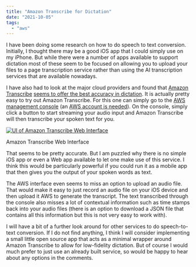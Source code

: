 ```yaml
---
title: "Amazon Transcribe for Dictation"
date: "2021-10-05"
tags: 
  - "aws"
---
```


I have been doing some research on how to do speech to text conversion. Initially, I thought there may be a good iOS app that I could simply use on my iPhone. But while there were a number of apps available to support dictation most of these seem to be focused on allowing you to upload your files to a page transcription service rather than using the AI transcription services that are available nowadays.

I have also had to look at the major cloud providers and found that [Amazon Transcribe](https://aws.amazon.com/transcribe/) [seems to offer the best accuracy in dictation](https://autome.me/speech-to-text-google-speech-vs-amazon-transcribe/). It is actually pretty easy to try out Amazon Transcribe. For this one can simply go to the [AWS management console](https://aws.amazon.com/console/) (an [AWS account is needed](https://aws.amazon.com/premiumsupport/knowledge-center/create-and-activate-aws-account/)). On the console, simply click a button to start streaming your audio input and Amazon Transcribe will then transcribe your spoken text for you.

[![UI of Amazon Transcribe Web Interface](https://nexnet.files.wordpress.com/2021/10/amazon_transcribe.png?w=1024)](https://nexnet.files.wordpress.com/2021/10/amazon_transcribe.png)

Amazon Transcribe Web Interface

That seems to be pretty accurate. But I am puzzled why there is no simple iOS app or even a Web app available to let one make use of this service. I think this would be particularly powerful if you could run it as a mobile app that then gives you the output of your spoken words as text.

The AWS interface even seems to miss an option to upload an audio file. That would make it easy to just record an audio file on your iOS device and then upload it AWS to generate the transcript. The text transcribed through the console also misses a lot of contextual information such as time stamps back into your audio files (there is an option to download a JSON file that contains all this information but this is not very easy to work with).

I will have a bit of a further look around for other services to do speech-to-text conversion. If I do not find anything, I think I will consider implementing a small little open source app that acts as a minimal wrapper around Amazon Transcribe to allow for low-fidelity dictation. But of course I would much prefer to just use an already built service, so would be happy to hear about any options in the comments.
